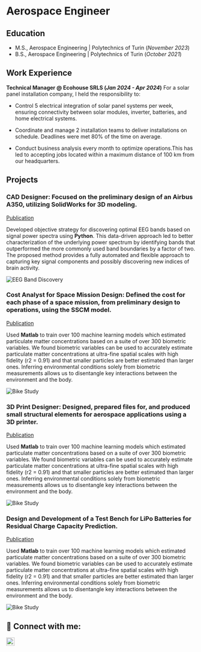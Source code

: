 # Aerospace Engineer

## Education							       		
- M.S., Aerospace Engineering	| Polytechnics of Turin (_November 2023_)	 			        		
- B.S., Aerospace Engineering | Polytechnics of Turin (_October 2021_)

## Work Experience
**Technical Manager @ Ecohouse SRLS (_Jan 2024 - Apr 2024_)**
For a solar panel installation company, I held the responsibility to:

- Control 5 electrical integration of solar panel systems per week, ensuring connectivity between solar modules, inverter, batteries, and home electrical systems.

- Coordinate and manage 2 installation teams to deliver installations on schedule. Deadlines were met 80% of the time on average.

- Conduct business analysis every month to optimize operations.This has led to accepting jobs located within a maximum distance of 100 km from our headquarters.

## Projects
### CAD Designer: Focused on the preliminary design of an Airbus A350, utilizing SolidWorks for 3D modeling.
[Publication](https://www.mdpi.com/1424-8220/22/8/3048)

Developed objective strategy for discovering optimal EEG bands based on signal power spectra using **Python**. This data-driven approach led to better characterization of the underlying power spectrum by identifying bands that outperformed the more commonly used band boundaries by a factor of two. The proposed method provides a fully automated and flexible approach to capturing key signal components and possibly discovering new indices of brain activity.

![EEG Band Discovery](/assets/img/eeg_band_discovery.jpeg)

### Cost Analyst for Space Mission Design: Defined the cost for each phase of a space mission, from preliminary design to operations, using the SSCM model.
[Publication](https://www.mdpi.com/1424-8220/22/11/4240)

Used **Matlab** to train over 100 machine learning models which estimated particulate matter concentrations based on a suite of over 300 biometric variables. We found biometric variables can be used to accurately estimate particulate matter concentrations at ultra-fine spatial scales with high fidelity (r2 = 0.91) and that smaller particles are better estimated than larger ones. Inferring environmental conditions solely from biometric measurements allows us to disentangle key interactions between the environment and the body.

![Bike Study](/assets/img/bike_study.jpeg)

### 3D Print Designer: Designed, prepared files for, and produced small structural elements for aerospace applications using a 3D printer.
[Publication](https://www.mdpi.com/1424-8220/22/11/4240)

Used **Matlab** to train over 100 machine learning models which estimated particulate matter concentrations based on a suite of over 300 biometric variables. We found biometric variables can be used to accurately estimate particulate matter concentrations at ultra-fine spatial scales with high fidelity (r2 = 0.91) and that smaller particles are better estimated than larger ones. Inferring environmental conditions solely from biometric measurements allows us to disentangle key interactions between the environment and the body.

![Bike Study](/assets/img/bike_study.jpeg)

### Design and Development of a Test Bench for LiPo Batteries for Residual Charge Capacity Prediction.
[Publication](https://www.mdpi.com/1424-8220/22/11/4240)

Used **Matlab** to train over 100 machine learning models which estimated particulate matter concentrations based on a suite of over 300 biometric variables. We found biometric variables can be used to accurately estimate particulate matter concentrations at ultra-fine spatial scales with high fidelity (r2 = 0.91) and that smaller particles are better estimated than larger ones. Inferring environmental conditions solely from biometric measurements allows us to disentangle key interactions between the environment and the body.

![Bike Study](/assets/img/bike_study.jpeg)
<h2> 🤳 Connect with me:</h2>

[<img align="left" alt="JoshMadakor | LinkedIn" width="22px" src="https://cdn.jsdelivr.net/npm/simple-icons@v3/icons/linkedin.svg" />][linkedin]


[linkedin]: https://linkedin.com/in/maradonhasanaj

<!--
**joshmadakor1/joshmadakor1** is a ✨ _special_ ✨ repository because its `README.md` (this file) appears on your GitHub profile.

